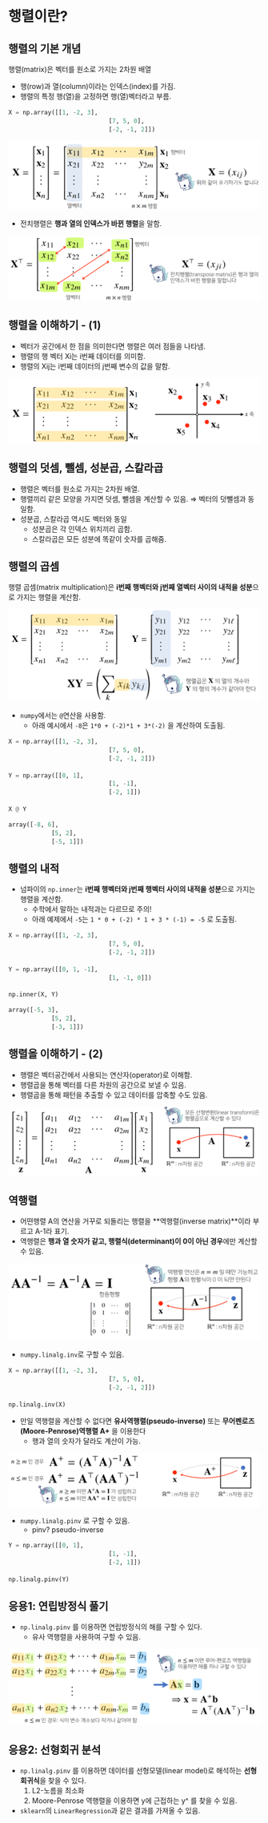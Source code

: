 # 행렬이란?

## 행렬의 기본 개념

행렬(matrix)은 벡터를 원소로 가지는 2차원 배열

- 행(row)과 열(column)이라는 인덱스(index)를 가짐.
- 행렬의 특정 행(열)을 고정하면 행(열)벡터라고 부름.

```python
X = np.array([[1, -2, 3],
							[7, 5, 0],
							[-2, -1, 2]])
```

![Untitled](./img/matrix/Untitled.png)

- 전치행렬은 **행과 열의 인덱스가 바뀐 행렬**을 말함.

![Untitled](./img/matrix/Untitled%201.png)

## 행렬을 이해하기 - (1)

- 벡터가 공간에서 한 점을 의미한다면 행렬은 여러 점들을 나타냄.
- 행렬의 행 벡터 Xi는 i번째 데이터를 의미함.
- 행렬의 Xij는 i번째 데이터의 j번째 변수의 값을 말함.

![Untitled](./img/matrix/Untitled%202.png)

## 행렬의 덧셈, 뺄셈, 성분곱, 스칼라곱

- 행렬은 벡터를 원소로 가지는 2차원 배열.
- 행렬끼리 같은 모양을 가지면 덧셈, 뺄셈을 계산할 수 있음.
  ⇒ 벡터의 덧뺄셈과 동일함.
- 성분곱, 스칼라곱 역시도 벡터와 동일
  - 성분곱은 각 인덱스 위치끼리 곱함.
  - 스칼라곱은 모든 성분에 똑같이 숫자를 곱해줌.

## 행렬의 곱셈

행렬 곱셈(matrix multiplication)은 **i번째 행벡터와 j번째 열벡터 사이의 내적을 성분**으로 가지는 행렬을 계산함.

![Untitled](./img/matrix/Untitled%203.png)

- `numpy`에서는 `@`연산을 사용함.
  - 아래 예시에서 `-8`은 `1*0 + (-2)*1 + 3*(-2)` 을 계산하여 도출됨.

```python
X = np.array([[1, -2, 3],
							[7, 5, 0],
							[-2, -1, 2]])

Y = np.array([[0, 1],
							[1, -1],
							[-2, 1]])

X @ Y
```

```python
array([-8, 6],
			[5, 2],
			[-5, 1]])
```

## 행렬의 내적

- 넘파이의 `np.inner`는 **i번째 행벡터와 j번째 행벡터 사이의 내적을 성분**으로 가지는 행렬을 계산함.
  - 수학에서 말하는 내적과는 다르므로 주의!
  - 아래 예제에서 `-5`는 `1 * 0 + (-2) * 1 + 3 * (-1) = -5` 로 도출됨.

```python
X = np.array([[1, -2, 3],
							[7, 5, 0],
							[-2, -1, 2]])

Y = np.array([[0, 1, -1],
							[1, -1, 0]])

np.inner(X, Y)
```

```python
array([-5, 3],
			[5, 2],
			[-3, 1]])
```

## 행렬을 이해하기 - (2)

- 행렬은 벡터공간에서 사용되는 연산자(operator)로 이해함.
- 행렬곱을 통해 벡터를 다른 차원의 공간으로 보낼 수 있음.
- 행렬곱을 통해 패턴을 추출할 수 있고 데이터를 압축할 수도 있음.

![Untitled](./img/matrix/Untitled%204.png)

## 역행렬

- 어떤행렬 A의 연산을 거꾸로 되돌리는 행렬을 **역행렬(inverse matrix)**이라 부르고 A-1라 표기.
- 역행렬은 **행과 열 숫자가 같고, 행렬식(determinant)이 0이 아닌 경우**에만 계산할 수 있음.

![Untitled](./img/matrix/Untitled%205.png)

- `numpy.linalg.inv`로 구할 수 있음.

```python
X = np.array([[1, -2, 3],
							[7, 5, 0],
							[-2, -1, 2]])

np.linalg.inv(X)
```

- 만일 역행렬을 계산할 수 없다면 **유사역행렬(pseudo-inverse)** 또는 **무어펜로즈(Moore-Penrose)역행렬 A+** 을 이용한다
  - 행과 열의 숫자가 달라도 계산이 가능.

![Untitled](./img/matrix/Untitled%206.png)

- `numpy.linalg.pinv` 로 구할 수 있음.
  - pinv? pseudo-inverse

```python
Y = np.array([[0, 1],
							[1, -1],
							[-2, 1]])

np.linalg.pinv(Y)
```

## 응용1: 연립방정식 풀기

- `np.linalg.pinv` 를 이용하면 연립방정식의 해를 구할 수 있다.
  - 유사 역행렬을 사용하여 구할 수 있음.

![Untitled](./img/matrix/Untitled%207.png)

## 응용2: 선형회귀 분석

- `np.linalg.pinv` 를 이용하면 데이터를 선형모델(linear model)로 해석하는 **선형회귀식**을 찾을 수 있다.
  1. L2-노름을 최소화
  2. Moore-Penrose 역행렬을 이용하면 y에 근접하는 y^ 를 찾을 수 있음.
- `sklearn`의 `LinearRegression`과 같은 결과를 가져올 수 있음.
